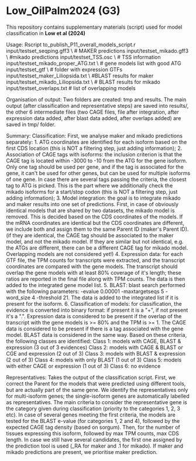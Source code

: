 # Low_OilPalm2024 (G3)

This repository contains supplementary materials (script) used for model classification in __Low et al (2024)__

Usage:
Rscript to_publish_P11_overall_models_script.r input/testset_seqping.gff3 \ # MAKER predictions
    input/testset_mikado.gff3 \ #mikado predictions
    input/testset_TSS.osc \ # TSS information
    input/testset_mikado_proper_ATG.txt \ # gene models list with good ATG
    input/testset_gtf \ # folder with expression GTFs
    input/testset_maker_Liliopsida.txt \ #BLAST results for maker
    input/testset_mikado_Liliopsida.txt \ # BLAST results for mikado
    input/testset_overlaps.txt # list of overlapping models

Organisation of output: Two folders are created: tmp and results. The main output (after classification and representative steps) are saved into results/, the other 6 intermediate files (two CAGE files, file after integration, after expression data added, after blast data added, after overlaps added) are saved in tmp/ folder.

Summary:
Classification: First, we analyse maker and mikado predictions separately: 1. ATG coordinates are identified for each isoform based on the first CDS location (this is NOT a filtering step, just adding information); 2. Association of CAGE tags with isoforms: the inclusion criterion is that the CAGE tag is located within -3000 to -10 from the ATG for the gene isoform. Only one tag should be used per gene, and if the tag is associated for the gene, it can't be used for other genes, but can be used for multiple isoforms of one gene. In case there are several tags passing the criteria, the closest tag to ATG is picked. This is the part where we additionally check the mikado isoforms for a start/stop codon (this is NOT a filtering step, just adding information); 3. Model integration: the goal is to integrate mikado and maker results into one set of predictions. First, in case of obviously identical models that are shared by two datasets, the mikado model is removed. This is decided based on the CDS coordinates of the models. If the mRNA coordinates are identical but the CDS coordinates are different, we include both and assign them to the same Parent ID (maker's Parent ID). (if they are identical, the CAGE tag should be associated to the maker model, and not the mikado model. If they are similar but not identical, e.g. the ATGs are different, there can be a different CAGE tag for mikado model. Overlapping models are not considered yet!) 4. Expression data: for each GTF file, the TPM counts for transcripts were extracted, and the transcript coordinates are compared with the gene models. The transcript should overlap the gene models with at least 80% coverage of it's length; these ratios are reported in the final file along with TPM counts. The data is then added to the integrated gene model list. 5. BLAST: blast search performed with the following parameters: -evalue 0.00001 -maxtargetseqs 5 -word_size 4 -threshold 21. The data is added to the integrated list if it is present for the isoform. 6. Classification of models: for classification, the evidence is converted into binary format: if present it is a "+", if not present it's a ".". Expression data is considered to be present if the overlap of the transcript with the gene models is >= 80% and the TPM is >= 1. The CAGE data is considered to be present if there is a tag associated with the gene model. BLAST data is considered in the same way. Based on these criteria, the following classes are identified: Class 1: models with CAGE, BLAST & expression (3 out of 3 evidences) Class 2: models with CAGE & BLAST or CGE and expression (2 out of 3) Class 3: models with BLAST & expression (2 out of 3) Class 4: models with only BLAST (1 out of 3) Class 5: models with either CAGE or expression (1 out of 3) Class 6: no evidence

Representatives: Takes the output of the classification script. First, we correct the Parent for the models that were predicted using different tools, but are actually part of the same gene. We identify the representatives only for multi-isoform genes; the single-isoform genes are automatically labelled as representatives. The main criteria to consider the representative gene is the category given during classification (priority to the categories 1, 2, 3 etc). In case of several genes meeting the first criteria, the models are tested for the BLAST e-value (for categories 1, 2 and 4), followed by the expected CAGE tag density (based on sorgum). Then, for the number of tissues expressing this isoform, followed by max TPM counts, max CDS length. In case we still have several candidates, the first one assigned by the prediction tool is used (_RA for maker and .1 for mikado). If maker and mikado predictions are present, we prioritise maker prediction.
